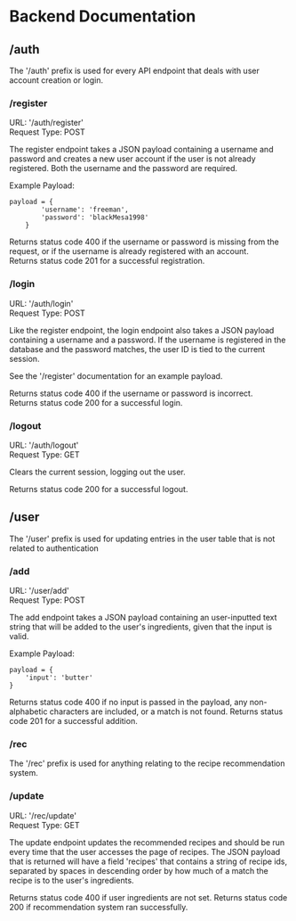 # Backend Documentation

## /auth

The '/auth' prefix is used for every API endpoint that deals with user account creation or login.

### /register

URL: '/auth/register'    
Request Type: POST

The register endpoint takes a JSON payload containing a username and password and creates a new user account if the user is not already registered. Both the username and the password are required.

Example Payload:
```
payload = {
        'username': 'freeman',
        'password': 'blackMesa1998'
    }
```

Returns status code 400 if the username or password is missing from the request, or if the username is already registered with an account.    
Returns status code 201 for a successful registration.


### /login

URL: '/auth/login'    
Request Type: POST

Like the register endpoint, the login endpoint also takes a JSON payload containing a username and a password. If the username is registered in the database and the password matches, the user ID is tied to the current session. 

See the '/register' documentation for an example payload.

Returns status code 400 if the username or password is incorrect.    
Returns status code 200 for a successful login.


### /logout

URL: '/auth/logout'    
Request Type: GET

Clears the current session, logging out the user.

Returns status code 200 for a successful logout.

## /user

The '/user' prefix is used for updating entries in the user table that is not related to authentication

### /add

URL: '/user/add'    
Request Type: POST

The add endpoint takes a JSON payload containing an user-inputted text string that will be added to the user's ingredients, given that the input is valid.

Example Payload:
```
payload = {
    'input': 'butter'
}
```

Returns status code 400 if no input is passed in the payload, any non-alphabetic characters are included, or a match is not found. 
Returns status code 201 for a successful addition.

### /rec

The '/rec' prefix is used for anything relating to the recipe recommendation system.

### /update

URL: '/rec/update'    
Request Type: GET


The update endpoint updates the recommended recipes and should be run every time that the user accesses the page of recipes. The JSON payload that is returned will have a field 'recipes' that contains a string of recipe ids, separated by spaces in descending order by how much of a match the recipe is to the user's ingredients.

Returns status code 400 if user ingredients are not set.
Returns status code 200 if recommendation system ran successfully.

